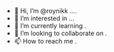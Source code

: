 - 👋 Hi, I’m @roynikk ....
- 👀 I’m interested in ...
- 🌱 I’m currently learning .
- 💞️ I’m looking to collaborate on .
- 📫 How to reach me .

<!---
roynikk/roynikk is a ✨ special ✨ repository because its `README.md` (this file) appears on your GitHub profile.
You can click the Preview link to take a look at your changes.
--->
